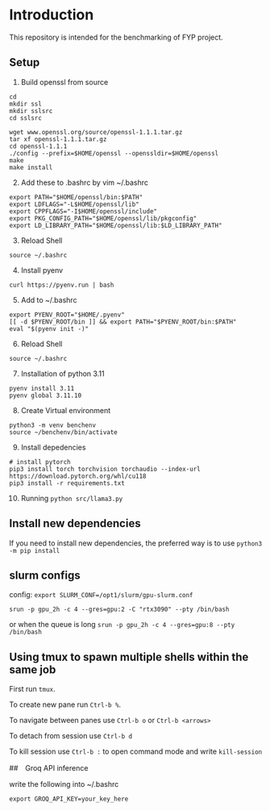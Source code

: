 # Introduction

This repository is intended for the benchmarking of FYP project.

## Setup 

1. Build openssl from source
```
cd 
mkdir ssl 
mkdir sslsrc 
cd sslsrc

wget www.openssl.org/source/openssl-1.1.1.tar.gz
tar xf openssl-1.1.1.tar.gz
cd openssl-1.1.1
./config --prefix=$HOME/openssl --openssldir=$HOME/openssl 
make 
make install
```

2. Add these to .bashrc by  vim ~/.bashrc
```
export PATH="$HOME/openssl/bin:$PATH"
export LDFLAGS="-L$HOME/openssl/lib"
export CPPFLAGS="-I$HOME/openssl/include"
export PKG_CONFIG_PATH="$HOME/openssl/lib/pkgconfig"
export LD_LIBRARY_PATH="$HOME/openssl/lib:$LD_LIBRARY_PATH"
```

3. Reload Shell 
```
source ~/.bashrc
```


4. Install pyenv 
``` 
curl https://pyenv.run | bash

```

5. Add to  ~/.bashrc
``` 
export PYENV_ROOT="$HOME/.pyenv"
[[ -d $PYENV_ROOT/bin ]] && export PATH="$PYENV_ROOT/bin:$PATH"
eval "$(pyenv init -)"
```

6. Reload Shell 
```
source ~/.bashrc
```

7. Installation of python 3.11
```
pyenv install 3.11
pyenv global 3.11.10
```

8. Create Virtual environment

```
python3 -m venv benchenv
source ~/benchenv/bin/activate
```


9. Install depedencies
```
# install pytorch
pip3 install torch torchvision torchaudio --index-url https://download.pytorch.org/whl/cu118
pip3 install -r requirements.txt
```

10. Running
`python src/llama3.py`



## Install new dependencies

If you need to install new dependencies, the preferred way is to use `python3 -m pip install`

## slurm configs 
config: `export SLURM_CONF=/opt1/slurm/gpu-slurm.conf`


`srun -p gpu_2h -c 4 --gres=gpu:2 -C "rtx3090" --pty /bin/bash`

or when the queue is long 
`srun -p gpu_2h -c 4 --gres=gpu:8 --pty /bin/bash`


## Using tmux to spawn multiple shells within the same job

First run `tmux`.

To create new pane run `Ctrl-b %`.

To navigate between panes use `Ctrl-b o` or `Ctrl-b <arrows>`

To detach from session use `Ctrl-b d`

To kill session use `Ctrl-b :` to open command mode and write `kill-session`


##　Groq API inference

write the following into ~/.bashrc

`export GROQ_API_KEY=your_key_here`

